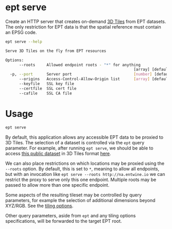 # ept serve

Create an HTTP server that creates on-demand [3D Tiles](https://github.com/AnalyticalGraphicsInc/3d-tiles) from EPT datasets. The only restriction for
EPT data is that the spatial reference must contain an EPSG code.

```bash
ept serve --help

Serve 3D Tiles on the fly from EPT resources

Options:
      --roots     Allowed endpoint roots - "*" for anything
                                                        [array] [default: ["*"]]
  -p, --port      Server port                           [number] [default: 3000]
      --origins   Access-Control-Allow-Origin list      [array] [default: ["*"]]
      --keyfile   SSL key file                                          [string]
      --certfile  SSL cert file                                         [string]
      --cafile    SSL CA file                                           [string]
```

# Usage

```bash
ept serve
```

By default, this application allows any accessible EPT data to be proxied to
3D Tiles.  The selection of a dataset is controlled via the `ept` query
parameter.  For example, after running `ept serve`, we should be able to access
[this public dataset](http://na.entwine.io/red-rocks/ept.json) in 3D Tiles
format
[here](http://localhost:3000/tileset.json?ept=http://na.entwine.io/red-rocks/ept.json).

We can also place restrictions on which locations may be proxied using the
`--roots` option.  By default, this is set to `*`, meaning to allow all
endpoints, but with an invocation like `ept serve --roots http://na.entwine.io`
we can restrict the proxy to serve only this one endpoint.  Multiple roots may
be passed to allow more than one specific endpoint.

Some aspects of the resulting tileset may be controlled by query parameters, for
example the selection of additional dimensions beyond XYZ/RGB. See the
[tiling options](tiling-options.md).

Other query parameters, aside from `ept` and any tiling options specifications,
will be forwarded to the target EPT root.

